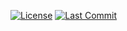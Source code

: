 [![License](https://img.shields.io/github/license/cadu321r/FitTribe-App_Mobile)](https://github.com/cadu321r/FitTribe-App_Mobile/blob/main/LICENSE)
[![Last Commit](https://img.shields.io/github/last-commit/cadu321r/FitTribe-App_Mobile)](https://github.com/cadu321r/FitTribe-App_Mobile/commits/main)
